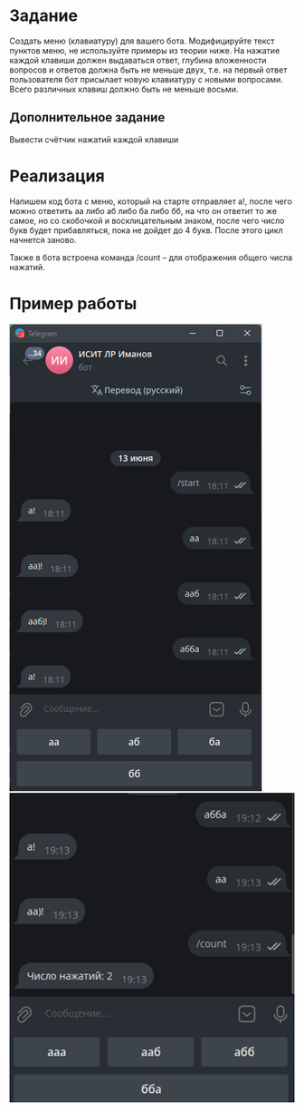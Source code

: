 # Задание

Создать меню (клавиатуру) для вашего бота. Модифицируйте текст пунктов меню, не используйте примеры из теории ниже. На нажатие каждой клавиши должен выдаваться ответ, глубина вложенности вопросов и ответов должна быть не меньше двух, т.е. на первый ответ пользователя бот присылает новую клавиатуру с новыми вопросами. Всего различных клавиш должно быть не меньше восьми.

## Дополнительное задание

Вывести счётчик нажатий каждой клавиши

# Реализация

Напишем код бота с меню, который на старте отправляет а!, после чего можно ответить аа либо аб либо ба либо бб, на что он ответит то же самое, но со скобочкой и восклицательным знаком, после чего число букв будет прибавляться, пока не дойдет до 4 букв. После этого цикл начнется заново.

Также в бота встроена команда /count – для отображения общего числа нажатий.

# Пример работы

![](./../images/lab8/image.png)
![](./../images/lab8/image(1).png)